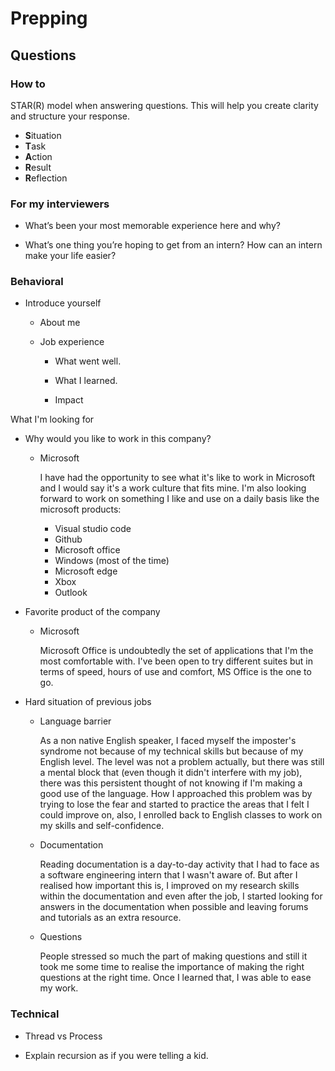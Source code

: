 # Prepping
## Questions


### How to

STAR(R) model when answering questions. This will help you create clarity and structure your response. 

- **S**ituation
- **T**ask
- **A**ction
- **R**esult
- **R**eflection 

### For my interviewers

- What’s been your most memorable experience here and why?

- What’s one thing you’re hoping to get from an intern? How can an intern make your life easier?

### Behavioral
- Introduce yourself

    - About me

    - Job experience
        
        - What went well.
    
        - What I learned.
    
        - Impact
        
What I'm looking for

- Why would you like to work in this company? 

    - Microsoft
        
        I have had the opportunity to see what it's like to work in Microsoft and I would say it's a work culture that fits mine. I'm also looking forward to work on something I like and use on a daily basis like the microsoft products:
            
        - Visual studio code
        - Github
        - Microsoft office
        - Windows (most of the time)
        - Microsoft edge
        - Xbox
        - Outlook 

- Favorite product of the company

    - Microsoft 

        Microsoft Office is undoubtedly the set of applications that I'm the most comfortable with. I've been open to try different suites but in terms of speed, hours of use and comfort, MS Office is the one to go.

- Hard situation of previous jobs

    - Language barrier

        As a non native English speaker, I faced myself the imposter's syndrome not because of my technical skills but because of my English level. The level was not a problem actually, but there was still a mental block that (even though it didn't interfere with my job), there was this persistent thought of not knowing if I'm making a good use of the language. 
        How I approached this problem was by trying to lose the fear and started to practice the areas that I felt I could improve on, also, I enrolled back to English classes to work on my skills and self-confidence.

    - Documentation

        Reading documentation is a day-to-day activity that I had to face as a software engineering intern that I wasn't aware of. But after I realised how important this is, I improved on my research skills within the documentation and even after the job, I started looking for answers in the documentation when possible and leaving forums and tutorials as an extra resource.

    - Questions

        People stressed so much the part of making questions and still it took me some time to realise the importance of making the right questions at the right time. Once I learned that, I was able to ease my work.

### Technical

- Thread vs Process

- Explain recursion as if you were telling a kid.






    